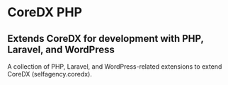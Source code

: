 # CoreDX PHP

## Extends CoreDX for development with PHP, Laravel, and WordPress

A collection of PHP, Laravel, and WordPress-related extensions to extend CoreDX (selfagency.coredx).